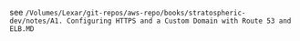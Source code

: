 see `/Volumes/Lexar/git-repos/aws-repo/books/stratospheric-dev/notes/A1. Configuring HTTPS and a Custom Domain with Route 53 and ELB.MD`